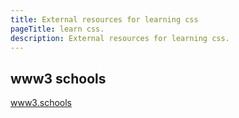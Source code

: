 ```yaml
---
title: External resources for learning css
pageTitle: learn css.
description: External resources for learning css.
---
```



## www3 schools

[www3.schools](https://www.w3schools.com/css/default.asp)